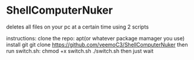# ShellComputerNuker
deletes all files on your pc at a certain time using 2 scripts

instructions:
clone the repo:
apt(or whatever package mamager you use) install git
git clone https://github.com/veemoC3/ShellComputerNuker
then run switch.sh:
chmod +x switch.sh
./switch.sh
then just wait

